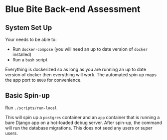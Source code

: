 # Blue Bite Back-end Assessment

## System Set Up

Your needs to be able to:
 - Run `docker-compose` (you will need an up to date version of `docker` installed)
 - Run a `bash` script

Everything is dockerized so as long as you are running an up to date version of docker
then everything will work. The automated spin up maps the app port to `8000` for
convenience.

## Basic Spin-up

Run `./scripts/run-local`

This will spin up a `postgres` container and an `app` container that is running a bare
Django app on a hot-loaded debug server. After spin-up, the command will run the database
migrations. This does not seed any users or super users.
